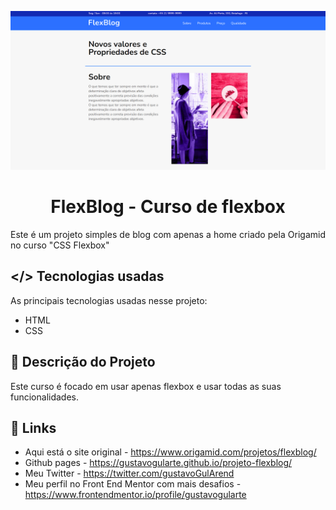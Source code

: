 <p align="center"><img src="./img/desktop-preview.jpg" /></p>
<p align="center"><h1 align="center" >FlexBlog - Curso de flexbox</h1></p>

<p align="justify">
Este é um projeto simples de blog com apenas a home criado pela Origamid no curso "CSS Flexbox"</p>

## </> **Tecnologias usadas**

As principais tecnologias usadas nesse projeto:

- HTML
- CSS

## 📖 **Descrição do Projeto**

Este curso é focado em usar apenas flexbox e usar todas as suas funcionalidades.

## 🔗 **Links**

- Aqui está o site original - https://www.origamid.com/projetos/flexblog/
- Github pages - https://gustavogularte.github.io/projeto-flexblog/
- Meu Twitter - https://twitter.com/gustavoGulArend
- Meu perfil no Front End Mentor com mais desafios - https://www.frontendmentor.io/profile/gustavogularte